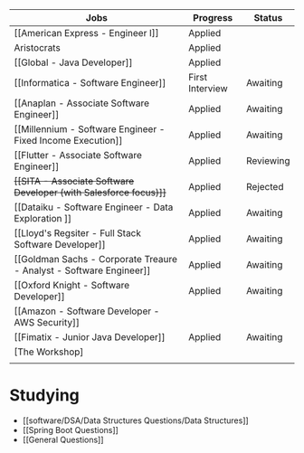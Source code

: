 
| Jobs                                                                | Progress        | Status    |
| ------------------------------------------------------------------- | --------------- | --------- |
| [[American Express - Engineer I]]                                   | Applied         |           |
| Aristocrats                                                         | Applied         |           |
| [[Global - Java Developer]]                                         | Applied         |           |
| [[Informatica - Software Engineer]]                                 | First Interview | Awaiting  |
| [[Anaplan - Associate Software Engineer]]                           | Applied         | Awaiting  |
| [[Millennium - Software Engineer - Fixed Income Execution]]         | Applied         | Awaiting  |
| [[Flutter - Associate Software Engineer]]                           | Applied         | Reviewing |
| ~~[[SITA - Associate Software Developer (with Salesforce focus)]]~~ | Applied         | Rejected  |
| [[Dataiku - Software Engineer - Data Exploration ]]<br>             | Applied         | Awaiting  |
| [[Lloyd's Regsiter - Full Stack Software Developer]]                | Applied         | Awaiting  |
| [[Goldman Sachs - Corporate Treaure - Analyst - Software Engineer]] | Applied         | Awaiting  |
| [[Oxford Knight - Software Developer]]                              | Applied         | Awaiting  |
| [[Amazon - Software Developer - AWS Security]]                      |                 |           |
| [[Fimatix - Junior Java Developer]]                                 | Applied         | Awaiting  |
| [The Workshop]                                                      |                 |           |
|                                                                     |                 |           |

# Studying
- [[software/DSA/Data Structures Questions/Data Structures]]
- [[Spring Boot Questions]]
- [[General Questions]]


